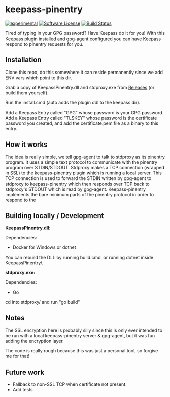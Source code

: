 keepass-pinentry
==========

[![experimental](https://badges.github.io/stability-badges/dist/experimental.svg)](http://github.com/badges/stability-badges)
[![Software License](https://img.shields.io/badge/license-MIT-brightgreen.svg)](LICENSE.txt)
[![Build Status](https://travis-ci.org/djherbis/keepass-pinentry.svg?branch=master)](https://travis-ci.org/djherbis/keepass-pinentry)

Tired of typing in your GPG password? Have Keepass do it for you!
With this Keepass plugin installed and gpg-agent configured you can have Keepass respond to pinentry requests for you.

Installation
----------

Clone this repo, do this somewhere it can reside permanently since we add ENV vars which point to this dir.

Grab a copy of KeepassPinentry.dll and stdproxy.exe from [Releases](https://github.com/djherbis/keepass-pinentry/releases) (or build them yourself).

Run the install.cmd (auto adds the plugin ddl to the keepass dir).

Add a Keepass Entry called "GPG" whose password is your GPG password.
Add a Keepass Entry called "TLSKEY" whose password is the certificate password you created, and add the certificate.pem file as a binary to this entry.

How it works
----------

The idea is really simple, we tell gpg-agent to talk to stdproxy as its pinentry program.
It uses a simple text protocol to communicate with the pinentry program over STDIN/STDOUT.
Stdproxy makes a TCP connection (wrapped in SSL) to the keepass-pinentry plugin which is
running a local server. This TCP connection is used to forward the STDIN written by gpg-agent to stdproxy to keepass-pinentry which then responds over TCP back to stdproxy's STDOUT which is read by gpg-agent. Keepass-pinentry implements the bare minimum parts of the pinentry protocol in order to respond to the 

Building locally / Development
----------

**KeepassPinentry.dll:**

Dependencies:
* Docker for Windows or dotnet

You can rebuild the DLL by running build.cmd, or running dotnet inside KeepassPinentry/.

**stdproxy.exe:**

Dependencies:
* Go

cd into stdproxy/ and run "go build"

Notes
----------

The SSL encryption here is probably silly since this is only ever intended to be run with a local keepass-pinentry server & gpg-agent, but it was fun adding the encryption layer.

The code is really rough because this was just a personal tool, so forgive me for that!

Future work
----------

* Fallback to non-SSL TCP when certificate not present.
* Add tests